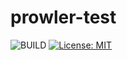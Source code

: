 # prowler-test
![BUILD](https://github.com/tvofik/prowler-test/actions/workflows/prowler.yml/badge.svg)
[![License: MIT](https://img.shields.io/badge/License-MIT-yellow.svg)](https://opensource.org/licenses/MIT)

